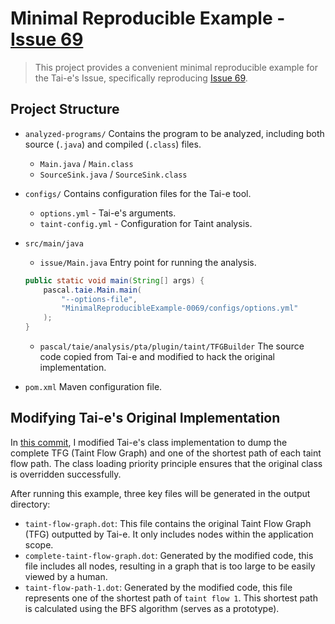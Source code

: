 # Minimal Reproducible Example - [Issue 69](https://github.com/pascal-lab/Tai-e/issues/69)

> This project provides a convenient minimal reproducible example for the Tai-e's Issue, specifically reproducing [Issue 69](https://github.com/pascal-lab/Tai-e/issues/69).

## Project Structure

- `analyzed-programs/`
  Contains the program to be analyzed, including both source (`.java`) and compiled (`.class`) files.
  
  - `Main.java` / `Main.class`
  - `SourceSink.java` / `SourceSink.class`
  
- `configs/`
  Contains configuration files for the Tai-e tool.
  
  - `options.yml` - Tai-e's arguments.
  - `taint-config.yml` - Configuration for Taint analysis.
  
- `src/main/java`
  
  - `issue/Main.java` Entry point for running the analysis.
  
  
  ```java
  public static void main(String[] args) {
      pascal.taie.Main.main(
          "--options-file",
          "MinimalReproducibleExample-0069/configs/options.yml"
      );
  }
  ```
  
  - `pascal/taie/analysis/pta/plugin/taint/TFGBuilder` The source code copied from Tai-e and modified to hack the original implementation.
  
- `pom.xml`
  Maven configuration file.

## Modifying Tai-e's Original Implementation

In [this commit](https://github.com/Tai-e/Tai-e-Examples/commit/8ec1d9a246fcc56fd30510b8dfe0a017ff97ed64), I modified Tai-e's class implementation to dump the complete TFG (Taint Flow Graph) and one of the shortest path of each taint flow path. The class loading priority principle ensures that the original class is overridden successfully.

After running this example, three key files will be generated in the output directory:

- `taint-flow-graph.dot`: This file contains the original Taint Flow Graph (TFG) outputted by Tai-e. It only includes nodes within the application scope.
- `complete-taint-flow-graph.dot`: Generated by the modified code, this file includes all nodes, resulting in a graph that is too large to be easily viewed by a human.
- `taint-flow-path-1.dot`: Generated by the modified code, this file represents one of the shortest path of `taint flow 1`. This shortest path is calculated using the BFS algorithm (serves as a prototype).

